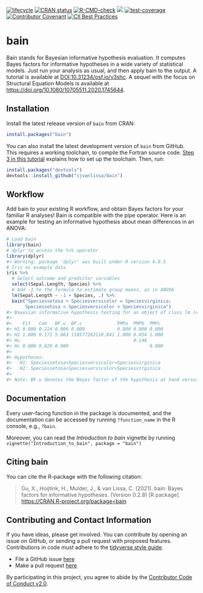 
<!-- README.md is generated from README.Rmd. Please edit that file -->

[![lifecycle](https://img.shields.io/badge/lifecycle-stable-brightgreen.svg)](https://lifecycle.r-lib.org/articles/stages.html#stable)
[![CRAN
status](https://www.r-pkg.org/badges/version/bain)](https://cran.r-project.org/package=bain)
[![R-CMD-check](https://github.com/cjvanlissa/bain/workflows/R-CMD-check/badge.svg)](https://github.com/cjvanlissa/bain/actions)
[![](https://cranlogs.r-pkg.org/badges/bain)](https://cran.r-project.org/package=bain)
[![test-coverage](https://github.com/cjvanlissa/bain/workflows/test-coverage/badge.svg)](https://github.com/cjvanlissa/bain/actions)
[![Contributor
Covenant](https://img.shields.io/badge/Contributor%20Covenant-v2.0%20adopted-ff69b4.svg)](https://www.contributor-covenant.org/version/2/0/code_of_conduct.html)
[![CII Best
Practices](https://bestpractices.coreinfrastructure.org/projects/3871/badge)](https://bestpractices.coreinfrastructure.org/projects/3871)

# bain

Bain stands for Bayesian informative hypothesis evaluation. It computes
Bayes factors for informative hypotheses in a wide variety of
statistical models. Just run your analysis as usual, and then apply bain
to the output. A tutorial is available at
[DOI:10.31234/osf.io/v3shc](https://psyarxiv.com/v3shc/). A sequel with
the focus on Structural Equation Models is available at
<https://doi.org/10.1080/10705511.2020.1745644>.

## Installation

Install the latest release version of `bain` from CRAN:

``` r
install.packages("bain")
```

You can also install the latest development version of `bain` from
GitHub. This requires a working toolchain, to compile the Fortran source
code. [Step 3 in this
tutorial](https://cjvanlissa.github.io/worcs/articles/setup.html)
explains how to set up the toolchain. Then, run:

``` r
install.packages("devtools")
devtools::install_github("cjvanlissa/bain")
```

## Workflow

Add bain to your existing R workflow, and obtain Bayes factors for your
familiar R analyses\! Bain is compatible with the pipe operator. Here is
an example for testing an informative hypothesis about mean differences
in an ANOVA:

``` r
# Load bain
library(bain)
# dplyr to access the %>% operator
library(dplyr)
#> Warning: package 'dplyr' was built under R version 4.0.5
# Iris as example data
iris %>%
  # Select outcome and predictor variables
  select(Sepal.Length, Species) %>%      
  # Add -1 to the formula to estimate group means, as in ANOVA
  lm(Sepal.Length ~ -1 + Species, .) %>% 
  bain("Speciessetosa < Speciesversicolor = Speciesvirginica;
       Speciessetosa < Speciesversicolor < Speciesvirginica")
#> Bayesian informative hypothesis testing for an object of class lm (ANOVA):
#> 
#>    Fit   Com   BF.u  BF.c             PMPa  PMPb  PMPc 
#> H1 0.000 0.224 0.000 0.000            0.000 0.000 0.000
#> H2 1.000 0.171 5.863 118577263118.841 1.000 0.854 1.000
#> Hu                                          0.146      
#> Hc 0.000 0.829 0.000                              0.000
#> 
#> Hypotheses:
#>   H1: Speciessetosa<Speciesversicolor=Speciesvirginica
#>   H2: Speciessetosa<Speciesversicolor<Speciesvirginica
#> 
#> Note: BF.u denotes the Bayes factor of the hypothesis at hand versus the unconstrained hypothesis Hu. BF.c denotes the Bayes factor of the hypothesis at hand versus its complement. PMPa contains the posterior model probabilities of the hypotheses specified. PMPb adds Hu, the unconstrained hypothesis. PMPc adds Hc, the complement of the union of the hypotheses specified.
```

## Documentation

Every user-facing function in the package is documented, and the
documentation can be accessed by running `?function_name` in the R
console, e.g., `?bain`.

Moreover, you can read the *Introduction to bain* vignette by running
`vignette("Introduction_to_bain", package = "bain")`

## Citing bain

You can cite the R-package with the following citation:

> Gu, X., Hoijtink, H., Mulder, J., & van Lissa, C. (2021). bain: Bayes
> factors for informative hypotheses. (Version 0.2.8) \[R package\].
> <https://CRAN.R-project.org/package=bain>

## Contributing and Contact Information

If you have ideas, please get involved. You can contribute by opening an
issue on GitHub, or sending a pull request with proposed features.
Contributions in code must adhere to the [tidyverse style
guide](https://style.tidyverse.org/).

  - File a GitHub issue [here](https://github.com/cjvanlissa/bain)
  - Make a pull request [here](https://github.com/cjvanlissa/bain/pulls)

By participating in this project, you agree to abide by the [Contributor
Code of Conduct
v2.0](https://www.contributor-covenant.org/version/2/0/code_of_conduct.html).
